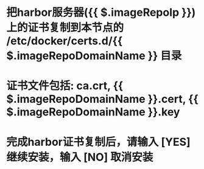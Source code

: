 # 把harbor服务器({{ $.imageRepoIp }})上的证书复制到本节点的 /etc/docker/certs.d/{{ $.imageRepoDomainName }} 目录
# 证书文件包括: ca.crt, {{ $.imageRepoDomainName }}.cert, {{ $.imageRepoDomainName }}.key
# 完成harbor证书复制后，请输入 [YES] 继续安装，输入 [NO] 取消安装
